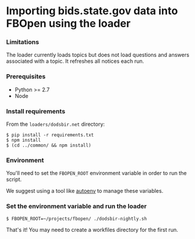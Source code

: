 # Importing bids.state.gov data into FBOpen using the loader

### Limitations
The loader currently loads topics but does not load questions and answers associated with a topic. It refreshes all notices each run.

### Prerequisites
* Python >= 2.7
* Node

### Install requirements
From the `loaders/dodsbir.net` directory:

```
$ pip install -r requirements.txt
$ npm install
$ (cd ../common/ && npm install)
```

### Environment

You'll need to set the `FBOPEN_ROOT` environment variable in order to run the script.

We suggest using a tool like [autoenv](https://github.com/groovecoder/autoenv) to manage these variables.

### Set the environment variable and run the loader
```
$ FBOPEN_ROOT=~/projects/fbopen/ ./dodsbir-nightly.sh
```

That's it! You may need to create a workfiles directory for the first run. 
